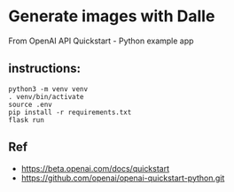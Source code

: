 # Generate images with Dalle

From OpenAI API Quickstart - Python example app

## instructions:

```
python3 -m venv venv
. venv/bin/activate
source .env
pip install -r requirements.txt
flask run
```

## Ref
- https://beta.openai.com/docs/quickstart
- https://github.com/openai/openai-quickstart-python.git
